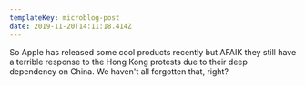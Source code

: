 ```yaml
---
templateKey: microblog-post
date: 2019-11-20T14:11:18.414Z
---
```


So Apple has released some cool products recently but AFAIK they still have a terrible response to the Hong Kong protests due to their deep dependency on China. We haven't all forgotten that, right?
